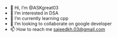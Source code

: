 - 👋 Hi, I’m @ASKgreat03
- 👀 I’m interested in DSA
- 🌱 I’m currently learning cpp
- 💞️ I’m looking to collaborate on google developer
- 📫 How to reach me sajeedkh.03@gmail.com

<!---
ASKgreat03/ASKgreat03 is a ✨ special ✨ repository because its `README.md` (this file) appears on your GitHub profile.
You can click the Preview link to take a look at your changes.
--->
